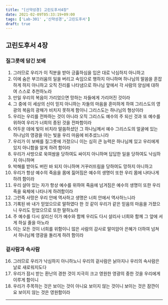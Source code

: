 ```yaml
---
title: "[신약성경] 고린도후서4장"
date: 2021-02-09T05:33:19+09:00
tags: ['Lab-301' ,'신약성경','고린도후서']
draft: true
---
```

## 고린도후서 4장
### 질그릇에 담긴 보배
1. 그러므로 우리가 이 직분을 받아 긍휼하심을 입은 대로 낙심하지 아니하고
2. 이에 숨은 부끄러움의 일을 버리고 속임으로 행하지 아니하며 하나님의 말씀을 혼잡하게 하지 아니하고 오직 진리를 나타냄으로 하나님 앞에서 각 사람의 양심에 대하여 스스로 추천하노라
3. 만일 우리의 복음이 가리었으면 망하는 자들에게 가리어진 것이라
4. 그 중에 이 세상의 신이 믿지 아니하는 자들의 마음을 혼미하게 하여 그리스도의 영광의 복음의 광채가 비치지 못하게 함이니 그리스도는 하나님의 형상이라
5. 우리는 우리를 전파하는 것이 아니라 오직 그리스도 예수의 주 되신 것과 또 예수를 위하여 우리가 너희의 종된 것을 전파함이라
6. 어두운 데에 빛이 비치라 말씀하셨던 그 하나님께서 예수 그리스도의 얼굴에 있는 하나님의 영광을 아는 빛을 우리 마음에 비추셨느니라
7. 우리가 이 보배를 질그릇에 가졌으니 이는 심히 큰 능력은 하나님께 있고 우리에게 있지 아니함을 알게 하려 함이라
8. 우리가 사방으로 욱여쌈을 당하여도 싸이지 아니하며 답답한 일을 당하여도 낙심하지 아니하며
9. 박해를 받아도 버린 바 되지 아니하며 거꾸러뜨림을 당하여도 망하지 아니하고
10. 우리가 항상 예수의 죽음을 몸에 짊어짐은 예수의 생명이 또한 우리 몸에 나타나게 하려 함이라
11. 우리 살아 있는 자가 항상 예수를 위하여 죽음에 넘겨짐은 예수의 생명이 또한 우리 죽을 육체에 나타나게 하려함이라
12. 그런즉 사망은 우리 안에 역사하고 생명은 너희 안에서 역사하느니라
13. 기록된 바 내가 믿었으므로 말하였다 한 것 같이 우리가 같은 믿음의 마음을 가졌으니 우리도 믿었으므로 또한 말하노라
14. 주 예수를 다시 살리신 이가 예수와 함께 우리도 다시 살리사 너희와 함께 그 앞에 서게 하실 줄을 아노라
15. 이는 모든 것이 너희를 위함이니 많은 사람의 감사로 말미암아 은혜가 더하여 넘쳐서 하나님께 영광을 돌리게 하려 함이라
### 겉사람과 속사람
16. 그러므로 우리가 낙심하지 아니하노니 우리의 겉사람은 낡아지나 우리의 속사람은 날로 새로워지도다
17. 우리가 잠시 받는 환난의 경한 것이 지극히 크고 영원한 영광의 중한 것을 우리에게 이루게 함이니
18. 우리가 주목하는 것은 보이는 것이 아니요 보이지 않는 것이니 보이는 것은 잠깐이요 보이지 않는 것은 영원함이라
***

